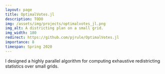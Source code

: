 ```yaml
---
layout: page
title: OptimalVotes.jl
description: TODO
img: /assets/img/projects/optimalvotes_jl.png
img_alt: A districting plan on a small grid.
img_width: 180
redirect: https://github.com/pjrule/OptimalVotes.jl
importance: 8
timespan: Spring 2020
---
```


I designed a highly parallel algorithm for computing exhaustive redistricting statistics over small grids.